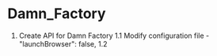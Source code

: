 # Damn_Factory

1. Create API for Damn Factory
1.1 Modify configuration file   - "launchBrowser": false,
1.2 